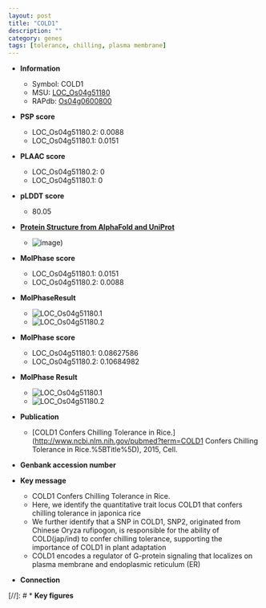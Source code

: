 ```yaml
---
layout: post
title: "COLD1"
description: ""
category: genes
tags: [tolerance, chilling, plasma membrane]
---
```


* **Information**  
    + Symbol: COLD1  
    + MSU: [LOC_Os04g51180](http://rice.plantbiology.msu.edu/cgi-bin/ORF_infopage.cgi?orf=LOC_Os04g51180)  
    + RAPdb: [Os04g0600800](http://rapdb.dna.affrc.go.jp/viewer/gbrowse_details/irgsp1?name=Os04g0600800)  

* **PSP score**  
    + LOC_Os04g51180.2: 0.0088 
    + LOC_Os04g51180.1: 0.0151 

* **PLAAC score**  
    + LOC_Os04g51180.2: 0 
    + LOC_Os04g51180.1: 0 

* **pLDDT score**
    + 80.05

* **[Protein Structure from AlphaFold and UniProt](https://www.uniprot.org/uniprotkb/Q7X7S8/entry#structure)**
    + ![image](https://ricepsp.github.io/images/Q7/AF-Q7X7S8-F1.png))

* **MolPhase score**
    + LOC_Os04g51180.1: 0.0151
    + LOC_Os04g51180.2: 0.0088

* **MolPhaseResult**
    + ![LOC_Os04g51180.1](https://ricepsp.github.io/pictures/LOC_Os04g/LOC_Os04g51180.1.png)
    + ![LOC_Os04g51180.2](https://ricepsp.github.io/pictures/LOC_Os04g/LOC_Os04g51180.2.png)

* **MolPhase score**
    + LOC_Os04g51180.1: 0.08627586
    + LOC_Os04g51180.2: 0.10684982

* **MolPhase Result**
    + ![LOC_Os04g51180.1](https://304243504.github.io/Pictures/LOC_Os04g/LOC_Os04g51180.1.png)
    + ![LOC_Os04g51180.2](https://304243504.github.io/Pictures/LOC_Os04g/LOC_Os04g51180.2.png)

* **Publication**  
    + [COLD1 Confers Chilling Tolerance in Rice.](http://www.ncbi.nlm.nih.gov/pubmed?term=COLD1 Confers Chilling Tolerance in Rice.%5BTitle%5D), 2015, Cell.

* **Genbank accession number**  

* **Key message**  
    + COLD1 Confers Chilling Tolerance in Rice.
    + Here, we identify the quantitative trait locus COLD1 that confers chilling tolerance in japonica rice
    + We further identify that a SNP in COLD1, SNP2, originated from Chinese Oryza rufipogon, is responsible for the ability of COLD(jap/ind) to confer chilling tolerance, supporting the importance of COLD1 in plant adaptation
    + COLD1 encodes a regulator of G-protein signaling that localizes on plasma membrane and endoplasmic reticulum (ER)

* **Connection**  

[//]: # * **Key figures**  


